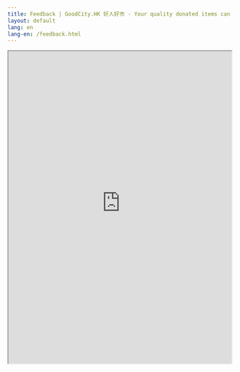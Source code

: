 ```yaml
---
title: Feedback | GoodCity.HK 好人好市 - Your quality donated items can help people in need.
layout: default
lang: en
lang-en: /feedback.html
---
```


<div class="row">
  <div class="small-13 small-offset-1 columns text-center">
    <iframe src="https://crossroads-foundation.formstack.com/forms/goodcity_feedback" title="GoodCity Feedback" width="100%" height="700"></iframe>
  </div>
</div>